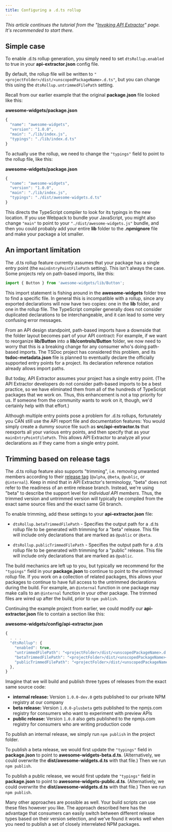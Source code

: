 ```yaml
---
title: Configuring a .d.ts rollup
---
```


_This article continues the tutorial from the "[Invoking API Extractor](../setup/invoking.md)" page.
It's recommended to start there._

## Simple case

To enable .d.ts rollup generation, you simply need to set `dtsRollup.enabled` to true in your **api-extractor.json**
config file.

By default, the rollup file will be written to `"<projectFolder>/dist/<unscopedPackageName>.d.ts"`,
but you can change this using the `dtsRollup.untrimmedFilePath` setting.

Recall from our earlier example that the original **package.json** file looked like this:

**awesome-widgets/package.json**

```js
{
  "name": "awesome-widgets",
  "version": "1.0.0",
  "main": "./lib/index.js",
  "typings": "./lib/index.d.ts"
}
```

To actually use the rollup, we need to change the `"typings"` field to point to the rollup file, like this:

**awesome-widgets/package.json**

```js
{
  "name": "awesome-widgets",
  "version": "1.0.0",
  "main": "./lib/index.js",
  "typings": "./dist/awesome-widgets.d.ts"
}
```

This directs the TypeScript compiler to look for its typings in the new location.
If you use Webpack to bundle your JavaScript, you might also change `"main"` to point to your
`"./dist/awesome-widgets.js"` bundle, and then you could probably add your entire **lib** folder
to the **.npmignore** file and make your package a lot smaller.

## An important limitation

The .d.ts rollup feature currently assumes that your package has a single entry point (the `mainEntryPointFilePath`
setting). This isn't always the case. Some projects rely on path-based imports, like this:

```ts
import { Button } from 'awesome-widgets/lib/Button';
```

This import statement is fishing around in the **awesome-widgets** folder tree to find a specific file.
In general this is incompatible with a rollup, since any exported declarations will now have two copies:
one in the **lib** folder, and one in the rollup file. The TypeScript compiler generally does not consider
duplicated declarations to be interchangeable, and it can lead to some very confusing error messages.

From an API design standpoint, path-based imports have a downside that the folder layout becomes part of your API
contract: For example, if we want to reorganize **lib/Button** into a **lib/controls/Button** folder, we now
need to worry that this is a breaking change for any consumer who's doing path-based imports. The TSDoc project
has considered this problem, and its **tsdoc-metadata.json** file is planned to eventually declare the officially
supported entry points for a project. Its declaration reference notation already allows import paths.

But today, API Extractor assumes your project has a single entry point. (The API Extractor developers do not
consider path-based imports to be a best practice, so we have eliminated them from all of the hundreds of TypeScript
packages that we work on. Thus, this enhancement is not a top priority for us. If someone from the community wants
to work on it, though, we'd certainly help with that effort.)

Although multiple entry points pose a problem for .d.ts rollups, fortunately you CAN still use the API report file
and documentation features: You would simply create a dummy source file such as **src/api-extractor.ts** that
reexports all your various entry points, and then specify that as your `mainEntryPointFilePath`. This allows
API Extractor to analyze all your declarations as if they came from a single entry point.

## Trimming based on release tags

The .d.ts rollup feature also supports "trimming", i.e. removing unwanted members according to their
[release tag](../tsdoc/doc_comment_syntax.md#release-tags) (`@alpha`, `@beta`, `@public`, or
`@internal`). Keep in mind that in API Extractor's terminology, "beta" does not refer to the readiness
of an entire release branch. Instead, we're using "beta" to describe the support level for
_individual API members_. Thus, the trimmed version and untrimmed version will typically be compiled from
the exact same source files and the exact same Git branch.

To enable trimming, add these settings to your **api-extractor.json** file:

- `dtsRollup.betaTrimmedFilePath` - Specifies the output path for a .d.ts rollup file to be generated with
  trimming for a "beta" release. This file will include only declarations that are marked as `@public` or `@beta`.

- `dtsRollup.publicTrimmedFilePath` - Specifies the output path for a .d.ts rollup file to be generated with
  trimming for a "public" release. This file will include only declarations that are marked as `@public`.

The build mechanics are left up to you, but typically we recommend for the `"typings"` field in your
**package.json** to continue to point to the untrimmed rollup file. If you work on a collection of related packages,
this allows your packages to continue to have full access to the untrimmed declarations during the build.
For example, an `@internal` function in one package may make calls to an `@internal` function in your other package.
The trimmed files are wired up after the build, prior to `npm publish`.

Continuing the example project from earlier, we could modify our **api-extractor.json** file to contain
a section like this:

**awesome-widgets/config/api-extractor.json**

```js
{
  . . .
  "dtsRollup": {
    "enabled": true,
    "untrimmedFilePath": "<projectFolder>/dist/<unscopedPackageName>.d.ts",
    "betaTrimmedFilePath": "<projectFolder>/dist/<unscopedPackageName>-beta.d.ts",,
    "publicTrimmedFilePath": "<projectFolder>/dist/<unscopedPackageName>-public.d.ts"
  },
}
```

Imagine that we will build and publish three types of releases from the exact same source code:

- **internal release:** Version `1.0.0-dev.0` gets published to our private NPM registry at our company
- **beta release:** Version `1.0.0-plusbeta` gets published to the npmjs.com registry for consumers who want
  to experiment with preview APIs
- **public release:** Version `1.0.0` also gets published to the npmjs.com registry for consumers who
  are writing production code

To publish an internal release, we simply run `npm publish` in the project folder.

To publish a beta release, we would first update the `"typings"` field in **package.json** to point to **awesome-widgets-beta.d.ts**. (Alternatively, we could overwrite the **dist/awesome-widgets.d.ts** with
that file.) Then we run `npm publish`.

To publish a public release, we would first update the `"typings"` field in **package.json** to point to **awesome-widgets-public.d.ts**. (Alternatively, we could overwrite the **dist/awesome-widgets.d.ts** with
that file.) Then we run `npm publish`.

Many other approaches are possible as well. Your build scripts can use these files however you like.
The approach described here has the advantage that consumers can easily switch between different release types
based on their version selection, and we've found it works well when you need to publish a set of
closely interrelated NPM packages.
